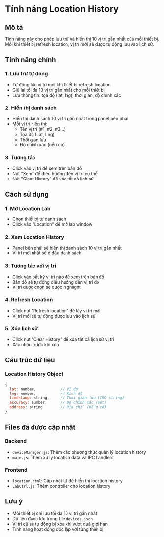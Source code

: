 # Tính năng Location History

## Mô tả
Tính năng này cho phép lưu trữ và hiển thị 10 vị trí gần nhất của mỗi thiết bị. Mỗi khi thiết bị refresh location, vị trí mới sẽ được tự động lưu vào lịch sử.

## Tính năng chính

### 1. Lưu trữ tự động
- Tự động lưu vị trí mới khi thiết bị refresh location
- Giữ lại tối đa 10 vị trí gần nhất cho mỗi thiết bị
- Lưu thông tin: tọa độ (lat, lng), thời gian, độ chính xác

### 2. Hiển thị danh sách
- Hiển thị danh sách 10 vị trí gần nhất trong panel bên phải
- Mỗi vị trí hiển thị:
  - Tên vị trí (#1, #2, #3...)
  - Tọa độ (Lat, Lng)
  - Thời gian lưu
  - Độ chính xác (nếu có)

### 3. Tương tác
- Click vào vị trí để xem trên bản đồ
- Nút "Xem" để điều hướng đến vị trí cụ thể
- Nút "Clear History" để xóa tất cả lịch sử

## Cách sử dụng

### 1. Mở Location Lab
- Chọn thiết bị từ danh sách
- Click vào "Location" để mở lab window

### 2. Xem Location History
- Panel bên phải sẽ hiển thị danh sách 10 vị trí gần nhất
- Vị trí mới nhất sẽ ở đầu danh sách

### 3. Tương tác với vị trí
- Click vào bất kỳ vị trí nào để xem trên bản đồ
- Bản đồ sẽ tự động điều hướng đến vị trí đó
- Vị trí được chọn sẽ được highlight

### 4. Refresh Location
- Click nút "Refresh location" để lấy vị trí mới
- Vị trí mới sẽ tự động được lưu vào lịch sử

### 5. Xóa lịch sử
- Click nút "Clear History" để xóa tất cả lịch sử vị trí
- Xác nhận trước khi xóa

## Cấu trúc dữ liệu

### Location History Object
```javascript
{
  lat: number,           // Vĩ độ
  lng: number,           // Kinh độ
  timestamp: string,     // Thời gian lưu (ISO string)
  accuracy: number,      // Độ chính xác (mét)
  address: string        // Địa chỉ (nếu có)
}
```

## Files đã được cập nhật

### Backend
- `deviceManager.js`: Thêm các phương thức quản lý location history
- `main.js`: Thêm xử lý location data và IPC handlers

### Frontend
- `location.html`: Cập nhật UI để hiển thị location history
- `LabCtrl.js`: Thêm controller cho location history

## Lưu ý
- Mỗi thiết bị chỉ lưu tối đa 10 vị trí gần nhất
- Dữ liệu được lưu trong file `devices.json`
- Vị trí cũ sẽ tự động bị xóa khi vượt quá giới hạn
- Tính năng hoạt động độc lập với từng thiết bị 